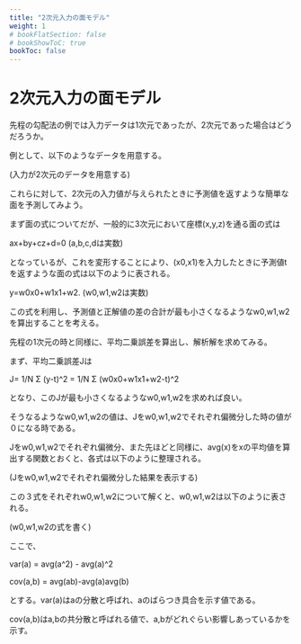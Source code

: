 ```yaml
---
title: "2次元入力の面モデル"
weight: 1
# bookFlatSection: false
# bookShowToC: true
bookToc: false
---
```


# 2次元入力の面モデル


先程の勾配法の例では入力データは1次元であったが、2次元であった場合はどうだろうか。

例として、以下のようなデータを用意する。

(入力が2次元のデータを用意する)

これらに対して、2次元の入力値が与えられたときに予測値を返すような簡単な面を予測してみよう。


まず面の式についてだが、一般的に3次元において座標(x,y,z)を通る面の式は

ax+by+cz+d=0 (a,b,c,dは実数)

となっているが、これを変形することにより、(x0,x1)を入力したときに予測値tを返すような面の式は以下のように表される。

y=w0x0+w1x1+w2. (w0,w1,w2は実数)

この式を利用し、予測値と正解値の差の合計が最も小さくなるようなw0,w1,w2を算出することを考える。

先程の1次元の時と同様に、平均二乗誤差を算出し、解析解を求めてみる。

まず、平均二乗誤差Jは

J= 1/N Σ (y-t)^2
 = 1/N Σ (w0x0+w1x1+w2-t)^2

となり、このJが最も小さくなるようなw0,w1,w2を求めれば良い。

そうなるようなw0,w1,w2の値は、Jをw0,w1,w2でそれぞれ偏微分した時の値が０になる時である。

Jをw0,w1,w2でそれぞれ偏微分、また先ほどと同様に、avg(x)をxの平均値を算出する関数とおくと、各式は以下のように整理される。

(Jをw0,w1,w2でそれぞれ偏微分した結果を表示する)

この３式をそれぞれw0,w1,w2について解くと、w0,w1,w2は以下のように表される。

(w0,w1,w2の式を書く)

ここで、

var(a) = avg(a^2) - avg(a)^2

cov(a,b) = avg(ab)-avg(a)avg(b)

とする。var(a)はaの分散と呼ばれ、aのばらつき具合を示す値である。

cov(a,b)はa,bの共分散と呼ばれる値で、a,bがどれぐらい影響しあっているかを示す。


